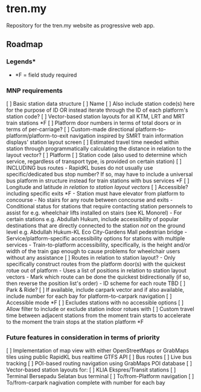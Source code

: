 # tren.my
Repository for the tren.my website as progressive web app.

## Roadmap

### Legends*
- *F = field study required

### MNP requirements
[ ] Basic station data structure
  [ ] Name
  [ ] Also include station code(s) here for the purpose of ID OR instead iterate through the ID of each platform's station code?
  [ ] Vector-based station layouts for all KTM, LRT and MRT train stations *F
    [ ] Platform door numbers in terms of total doors or in terms of per-carriage?
    [ ] Custom-made directional platform-to-platform/platform-to-exit navigation inspired by SMRT train information displays' station layout screen
    [ ] Estimated travel time needed within station through programmatically calculating the distance in relation to the layout vector?
  [ ] Platform
    [ ] Station code (also used to determine which service, regardless of transport type, is provided on certain station)
      [ ] INCLUDING bus routes
        - RapidKL buses do not usually use specific/dedicated bus stop number? If so, may have to include a universal bus platform in structure instead for train stations with bus services *F
    [ ] Longitude and latitude *in relation to station layout vectors*
  [ ] Accessible? including specific exits *F
    - Station must have elevator from platform to concourse
    - No stairs for any route between concourse and exits
    - Conditional status for stations that require contacting station personnels to assist for e.g. wheelchair lifts installed on stairs (see KL Monorel)
    - For certain stations e.g. Abdullah Hukum, include accessibility of popular destinations that are directly connected to the station *not* on the ground level e.g. Abdullah Hukum-KL Eco City-Gardens Mall pedestrian bridge
    - Service/platform-specific accessibility options for stations with multiple services
    - Train-to-platform accessibility, specifically, is the height and/or width of the train gap enough to cause problems for wheelchair users without any assistance
  [ ] Routes in relation to station layout?
    - Only specifically construct routes from the platform door(s) with the quickest rotue out of platform
    - Uses a list of positions in relation to station layout vectors
    - Mark which route can be done the quickest bidirectionally (if so, then reverse the position list's order)
    - ID scheme for each route TBD
  [ ] Park & Ride?
    [ ] If available, include carpark vector and if also available, include number for each bay for platform-to-carpark navigation
[ ] Accessible mode *F
  [ ] Excludes stations with no accessible options
    [ ] Allow filter to include or exclude station indoor rotues with 
[ ] Custom travel time between adjacent stations from the moment train starts to accelerate to the moment the train stops at the station platform *F

### Future features in consideration in terms of priority
[ ] Implementation of map view with either OpenStreetMaps or GrabMaps tiles using public RapidKL bus realtime GTFS API
  [ ] Bus routes
  [ ] Live bus tracking
  [ ] POI-based routing navigation using GrabMaps POI database
[ ] Vector-based station layouts for:
  [ ] KLIA Ekspres/Transit stations
  [ ] Terminal Bersepadu Selatan bus terminal
    [ ] To/from-Platform navigation
    [ ] To/from-carpark nagivation complete with number for each bay
    
